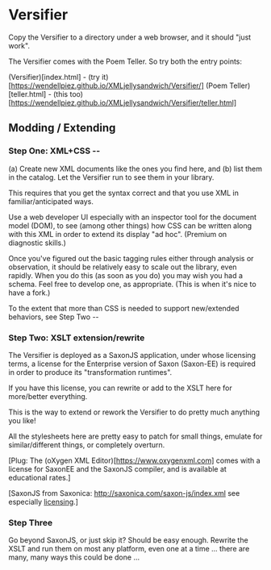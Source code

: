 # Versifier

Copy the Versifier to a directory under a web browser, and it should "just work".

The Versifier comes with the Poem Teller. So try both the entry points:

(Versifier)[index.html] - (try it)[https://wendellpiez.github.io/XMLjellysandwich/Versifier/]
(Poem Teller)[teller.html] - (this too)[https://wendellpiez.github.io/XMLjellysandwich/Versifier/teller.html]

## Modding / Extending

### Step One: XML+CSS --

(a) Create new XML documents like the ones you find here, and (b) list them in the catalog. Let the Versifier run to see them in your library.

This requires that you get the syntax correct and that you use XML in familiar/anticipated ways.

Use a web developer UI especially with an inspector tool for the document model (DOM), to see (among other things) how CSS can be written along with this XML in order to extend its display "ad hoc". (Premium on diagnostic skills.)

Once you've figured out the basic tagging rules either through analysis or observation, it should be relatively easy to scale out the library, even rapidly. When you do this (as soon as you do) you may wish you had a schema. Feel free to develop one, as appropriate. (This is when it's nice to have a fork.)

To the extent that more than CSS is needed to support new/extended behaviors, see Step Two --

### Step Two: XSLT extension/rewrite

The Versifier is deployed as a SaxonJS application, under whose licensing terms, a license for the Enterprise version of Saxon (Saxon-EE) is required in order to produce its "transformation runtimes".

If you have this license, you can rewrite or add to the XSLT here for more/better everything.

This is the way to extend or rework the Versifier to do pretty much anything you like!

All the stylesheets here are pretty easy to patch for small things, emulate for similar/different things, or completely overturn.

\[Plug: The (oXygen XML Editor)[https://www.oxygenxml.com] comes with a license for SaxonEE and the SaxonJS compiler, and is available at educational rates.\]

\[SaxonJS from Saxonica: http://saxonica.com/saxon-js/index.xml see especially [licensing](http://saxonica.com/license/license.xml).\]

### Step Three

Go beyond SaxonJS, or just skip it? Should be easy enough. Rewrite the XSLT and run them on most any platform, even one at a time ... there are many, many ways this could be done ...
